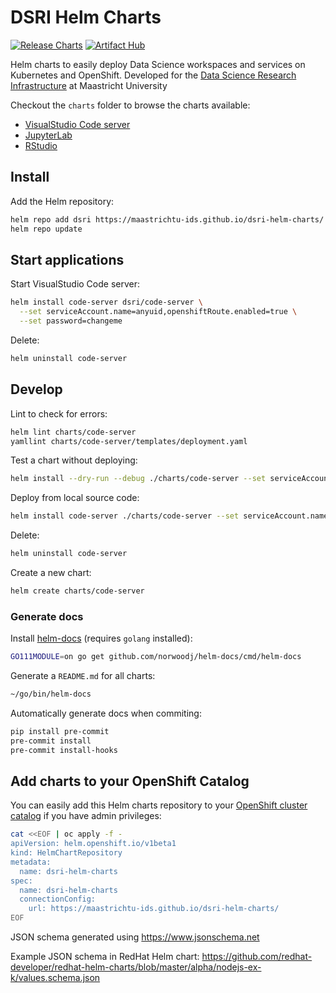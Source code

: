 # DSRI Helm Charts

[![Release Charts](https://github.com/MaastrichtU-IDS/dsri-helm-charts/actions/workflows/release.yml/badge.svg)](https://github.com/MaastrichtU-IDS/dsri-helm-charts/actions/workflows/release.yml) [![Artifact Hub](https://img.shields.io/endpoint?url=https://artifacthub.io/badge/repository/dsri-helm-charts)](https://artifacthub.io/packages/search?repo=dsri-helm-charts)

Helm charts to easily deploy Data Science workspaces and services on Kubernetes and OpenShift. Developed for the [Data Science Research Infrastructure](https://maastrichtu-ids.github.io/dsri-documentation/) at Maastricht University

Checkout the `charts` folder to browse the charts available: 

* [VisualStudio Code server](https://github.com/MaastrichtU-IDS/dsri-helm-charts/tree/main/charts/code-server)
* [JupyterLab](https://github.com/MaastrichtU-IDS/dsri-helm-charts/tree/main/charts/jupyterlab)
* [RStudio](https://github.com/MaastrichtU-IDS/dsri-helm-charts/tree/main/charts/rstudio)

## Install

Add the Helm repository:

```bash
helm repo add dsri https://maastrichtu-ids.github.io/dsri-helm-charts/
helm repo update
```

## Start applications

Start VisualStudio Code server:

```bash
helm install code-server dsri/code-server \
  --set serviceAccount.name=anyuid,openshiftRoute.enabled=true \
  --set password=changeme
```

Delete:

```bash
helm uninstall code-server
```

## Develop

Lint to check for errors: 

```bash
helm lint charts/code-server
yamllint charts/code-server/templates/deployment.yaml
```

Test a chart without deploying:

```bash
helm install --dry-run --debug ./charts/code-server --set serviceAccount.name=anyuid,openshiftRoute.enabled=true,password=changeme --generate-name
```

Deploy from local source code:

```bash
helm install code-server ./charts/code-server --set serviceAccount.name=anyuid,openshiftRoute.enabled=true,password=changeme
```

Delete:

```bash
helm uninstall code-server
```

Create a new chart:

```bash
helm create charts/code-server
```

### Generate docs

Install [helm-docs](https://github.com/norwoodj/helm-docs) (requires `golang` installed):

```bash
GO111MODULE=on go get github.com/norwoodj/helm-docs/cmd/helm-docs
```

Generate a `README.md` for all charts:

```bash
~/go/bin/helm-docs
```

Automatically generate docs when commiting:

```bash
pip install pre-commit
pre-commit install
pre-commit install-hooks
```

## Add charts to your OpenShift Catalog

You can easily add this Helm charts repository to your [OpenShift cluster catalog](https://docs.openshift.com/container-platform/4.6/cli_reference/helm_cli/configuring-custom-helm-chart-repositories.html) if you have admin privileges:

```bash
cat <<EOF | oc apply -f -
apiVersion: helm.openshift.io/v1beta1
kind: HelmChartRepository
metadata:
  name: dsri-helm-charts
spec:
  name: dsri-helm-charts
  connectionConfig:
    url: https://maastrichtu-ids.github.io/dsri-helm-charts/
EOF
```

JSON schema generated using https://www.jsonschema.net

Example JSON schema in RedHat Helm chart: https://github.com/redhat-developer/redhat-helm-charts/blob/master/alpha/nodejs-ex-k/values.schema.json

